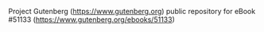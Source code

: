 Project Gutenberg (https://www.gutenberg.org) public repository for
eBook #51133 (https://www.gutenberg.org/ebooks/51133)
